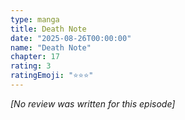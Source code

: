 ```yaml
---
type: manga
title: Death Note
date: "2025-08-26T00:00:00"
name: "Death Note"
chapter: 17
rating: 3
ratingEmoji: "⭐️⭐️⭐️"
---
```


_[No review was written for this episode]_